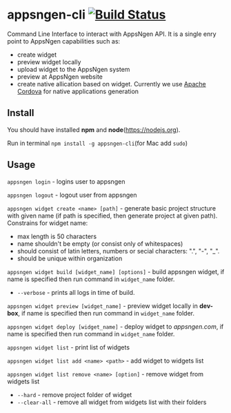 # appsngen-cli [![Build Status](https://travis-ci.org/appsngen/appsngen-cli.svg?branch=master)](https://travis-ci.org/appsngen/appsngen-cli)
Command Line Interface to interact with AppsNgen API. It is a single enry point to AppsNgen capabilities such as:
* create widget
* preview widget locally
* upload widget to the AppsNgen system
* preview at AppsNgen website
* create native allication based on widget. Currently we use [Apache Cordova](https://cordova.apache.org/) for native applications generation

## Install

You should have installed **npm** and **node**(https://nodejs.org).

Run in terminal `npm install -g appsngen-cli`(for Mac add `sudo`)

## Usage

`appsngen login` - logins user to appsngen

`appsngen logout` - logout user from appsngen

`appsngen widget create <name> [path]` - generate basic project structure with given name (if path is specified, then generate project at given path).
Constrains for widget name:
* max length is 50 characters
* name shouldn't be empty (or consist only of whitespaces)
* should consist of latin letters, numbers or secial characters: ".", "-", "_".
* should be unique within organization

`appsngen widget build [widget_name] [options]` - build appsngen widget, if name is specified then run command in `widget_name` folder.
 * `--verbose` - prints all logs in time of build.

`appsngen widget preview [widget_name]` - preview widget locally in **dev-box**, if name is specified then run command in `widget_name` folder.

`appsngen widget deploy [widget_name]` - deploy widget to *appsngen.com*, if name is specified then run command in `widget_name` folder.

`appsngen widget list` - print list of widgets

`appsngen widget list add <name> <path>` - add widget to widgets list

`appsngen widget list remove <name> [option]` - remove widget from widgets list
  * `--hard` - remove project folder of widget
  * `--clear-all` - remove all widget from widgets list with their folders
